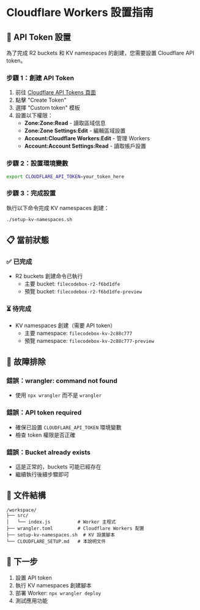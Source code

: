 # Cloudflare Workers 設置指南

## 🔑 API Token 設置

為了完成 R2 buckets 和 KV namespaces 的創建，您需要設置 Cloudflare API token。

### 步驟 1：創建 API Token

1. 前往 [Cloudflare API Tokens 頁面](https://developers.cloudflare.com/fundamentals/api/get-started/create-token/)
2. 點擊 "Create Token"
3. 選擇 "Custom token" 模板
4. 設置以下權限：
   - **Zone:Zone:Read** - 讀取區域信息
   - **Zone:Zone Settings:Edit** - 編輯區域設置
   - **Account:Cloudflare Workers:Edit** - 管理 Workers
   - **Account:Account Settings:Read** - 讀取帳戶設置

### 步驟 2：設置環境變數

```bash
export CLOUDFLARE_API_TOKEN=your_token_here
```

### 步驟 3：完成設置

執行以下命令完成 KV namespaces 創建：

```bash
./setup-kv-namespaces.sh
```

## 📋 當前狀態

### ✅ 已完成
- R2 buckets 創建命令已執行
  - 主要 bucket: `filecodebox-r2-f6bd1dfe`
  - 預覽 bucket: `filecodebox-r2-f6bd1dfe-preview`

### ⏳ 待完成
- KV namespaces 創建（需要 API token）
  - 主要 namespace: `filecodebox-kv-2c88c777`
  - 預覽 namespace: `filecodebox-kv-2c88c777-preview`

## 🔧 故障排除

### 錯誤：wrangler: command not found
- 使用 `npx wrangler` 而不是 `wrangler`

### 錯誤：API token required
- 確保已設置 `CLOUDFLARE_API_TOKEN` 環境變數
- 檢查 token 權限是否正確

### 錯誤：Bucket already exists
- 這是正常的，buckets 可能已經存在
- 繼續執行後續步驟即可

## 📁 文件結構

```
/workspace/
├── src/
│   └── index.js          # Worker 主程式
├── wrangler.toml         # Cloudflare Workers 配置
├── setup-kv-namespaces.sh  # KV 設置腳本
└── CLOUDFLARE_SETUP.md   # 本說明文件
```

## 🚀 下一步

1. 設置 API token
2. 執行 KV namespaces 創建腳本
3. 部署 Worker: `npx wrangler deploy`
4. 測試應用功能